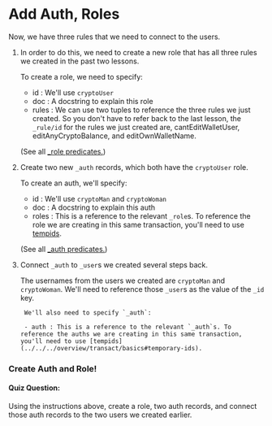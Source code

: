 # Add Auth, Roles

Now, we have three rules that we need to connect to the users.

1. In order to do this, we need to create a new role that has all three rules we created in the past two lessons.

    To create a role, we need to specify:

    - id : We'll use `cryptoUser`
    - doc : A docstring to explain this role
    - rules : We can use two tuples to reference the three rules we just created. So you don't have to refer back to the last lesson, the `_rule/id` for the rules we just created are, cantEditWalletUser, editAnyCryptoBalance, and editOwnWalletName.

    (See all <a href="/docs/infrastructure/system-collections#_role" target="_blank">\_role predicates.</a>)

2. Create two new `_auth` records, which both have the `cryptoUser` role.

    To create an auth, we'll specify:

    - id : We'll use `cryptoMan` and `cryptoWoman`
    - doc : A docstring to explain this auth
    - roles : This is a reference to the relevant `_role`s. To reference the role we are creating in this same transaction, you'll need to use [tempids](../../../overview/transact/basics#temporary-ids).

    (See all <a href="/docs/infrastructure/system-collections#_auth" target="_blank">\_auth predicates.</a>)

3. Connect `_auth` to `_user`s we created several steps back.

    The usernames from the users we created are `cryptoMan` and `cryptoWoman`. We'll need to reference those `_user`s as the value of the `_id` key.

        We'll also need to specify `_auth`:

        - auth : This is a reference to the relevant `_auth`s. To reference the auths we are creating in this same transaction, you'll need to use [tempids](../../../overview/transact/basics#temporary-ids).

<div class="challenge">
<h3>Create Auth and Role!</h3>
<h4>Quiz Question:</h4>
<p>Using the instructions above, create a role, two auth records, and connect those auth records to the two users we created earlier.</p>
</div>
<br/>
<br/>
